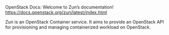 

OpenStack Docs: Welcome to Zun’s documentation! 
https://docs.openstack.org/zun/latest/index.html

Zun is an OpenStack Container service. It aims to provide an OpenStack API for provisioning and managing containerized workload on OpenStack.